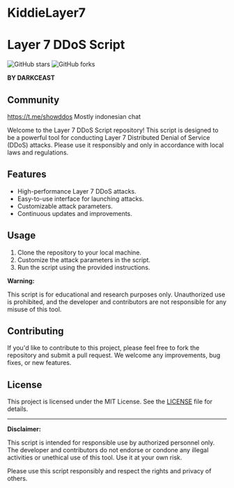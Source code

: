 # KiddieLayer7
# Layer 7 DDoS Script

![GitHub stars](https://img.shields.io/github/stars/NotDarkCeast/KiddieLayer7?style=flat-square)
![GitHub forks](https://img.shields.io/github/forks/NotDarkCeast/KiddieLayer7?style=flat-square)

**BY DARKCEAST**

## Community
https://t.me/showddos
Mostly indonesian chat

Welcome to the Layer 7 DDoS Script repository! This script is designed to be a powerful tool for conducting Layer 7 Distributed Denial of Service (DDoS) attacks. Please use it responsibly and only in accordance with local laws and regulations.

## Features

- High-performance Layer 7 DDoS attacks.
- Easy-to-use interface for launching attacks.
- Customizable attack parameters.
- Continuous updates and improvements.

## Usage

1. Clone the repository to your local machine.
2. Customize the attack parameters in the script.
3. Run the script using the provided instructions.

**Warning:**

This script is for educational and research purposes only. Unauthorized use is prohibited, and the developer and contributors are not responsible for any misuse of this tool.

## Contributing

If you'd like to contribute to this project, please feel free to fork the repository and submit a pull request. We welcome any improvements, bug fixes, or new features.

## License

This project is licensed under the MIT License. See the [LICENSE](LICENSE) file for details.

---

**Disclaimer:**

This script is intended for responsible use by authorized personnel only. The developer and contributors do not endorse or condone any illegal activities or unethical use of this tool. Use it at your own risk.

Please use this script responsibly and respect the rights and privacy of others.
